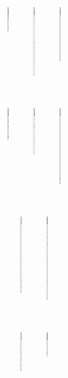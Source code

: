 <div align="center">
<div style="display: flex; justify-content: center; gap: 20px">
        <img width="6%" style="padding:5px" src="https://img.icons8.com/?size=100&id=33039&format=png&color=000000" alt="AWS" />
        <img width="6%" style="padding:5px" src="https://img.icons8.com/?size=100&id=WncR8Bcg5nE9&format=png&color=000000" alt="Terraform" />
        <img width="6%" style="padding:5px" src="https://img.icons8.com/?size=100&id=39292&format=png&color=000000" alt="Jenkins" />
</div>
<div style="padding:2rem"></div>
<div style="display: flex; justify-content: center; gap: 20px">
        <img width="6%" style="padding:5px" src="https://img.icons8.com/?size=100&id=13679&format=png&color=000000" alt="Java" />
        <img width="6%" style="padding:5px" src="https://img.icons8.com/?size=100&id=pIJdjOoL6KfU&format=png&color=000000" alt="Python" />
        <img width="6%" style="padding:5px" src="https://img.icons8.com/?size=100&id=108784&format=png&color=000000" alt="JavaScript" />
</div>
<div style="padding:2rem"></div>
<div style="display: flex; justify-content: center; gap: 20px">
        <img width="6%" style="padding:5px" src="https://img.icons8.com/?size=100&id=90519&format=png&color=000000" alt="Spring Boot" />
        <img width="6%" style="padding:5px" src="https://img.icons8.com/?size=100&id=0cRqPqlItA0E&format=png&color=000000" alt="Apache Spark" />
</div>
<div style="padding:2rem"></div>
<div style="display: flex; justify-content: center; gap: 20px">
        <img width="6%" style="padding:5px" src="https://img.icons8.com/?size=100&id=NfbyHexzVEDk&format=png&color=000000" alt="React" />
        <img width="6%" style="padding:5px" src="https://img.icons8.com/?size=100&id=rY6agKizO9eb&format=png&color=000000" alt="Vue" />
</div>
</div>
